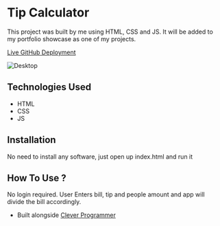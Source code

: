 # Tip Calculator


This project was built by me using HTML, CSS and JS. It will be added to my portfolio showcase as one of my projects.


[Live GitHub Deployment](https://twitter-clone-horatio.herokuapp.com/)


![Desktop](../../Pictures/Screenshots/tip-calculator.png)


## Technologies Used
* HTML
* CSS
* JS


## Installation
No need to install any software, just open up index.html and run it


## How To Use ?
No login required. User Enters bill, tip and people amount and app will divide the bill accordingly. 



- Built alongside [Clever Programmer](https://www.youtube.com/watch?v=lI1ae4REbFM&t=17033s) 